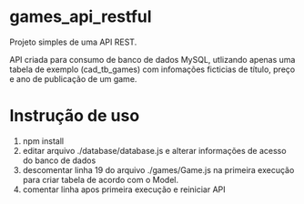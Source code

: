 # games_api_restful

Projeto simples de uma API REST.

API criada para consumo de banco de dados MySQL, utlizando apenas uma tabela de exemplo (cad_tb_games) com infomações ficticias de título, preço e ano de publicação de um game.


# Instrução de uso

1. npm install
2. editar arquivo ./database/database.js e alterar informações de acesso do banco de dados
3. descomentar linha 19 do arquivo ./games/Game.js na primeira execução para criar tabela de acordo com o Model.
4. comentar linha apos primeira execução e reiniciar API
